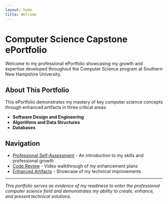 ```yaml
---
layout: home
title: Welcome
---
```


# Computer Science Capstone ePortfolio

Welcome to my professional ePortfolio showcasing my growth and expertise developed throughout the Computer Science program at Southern New Hampshire University.

## About This Portfolio

This ePortfolio demonstrates my mastery of key computer science concepts through enhanced artifacts in three critical areas:

- **Software Design and Engineering**
- **Algorithms and Data Structures** 
- **Databases**

## Navigation

- [Professional Self-Assessment](self-assessment) - An introduction to my skills and professional growth
- [Code Review](code-review) - Video walkthrough of my enhancement plans
- [Enhanced Artifacts](artifacts) - Showcase of my technical improvements

---

*This portfolio serves as evidence of my readiness to enter the professional computer science field and demonstrates my ability to create, enhance, and present technical solutions.*
